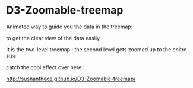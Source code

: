 D3-Zoomable-treemap
===================

Animated way to guide you the  data in the treemap:

to get the clear view of the data easily.

It is the two-level treemap :
   the second level gets zoomed up to the enitre size  

catch the cool effect over here :

http://sushanthece.github.io/D3-Zoomable-treemap/
